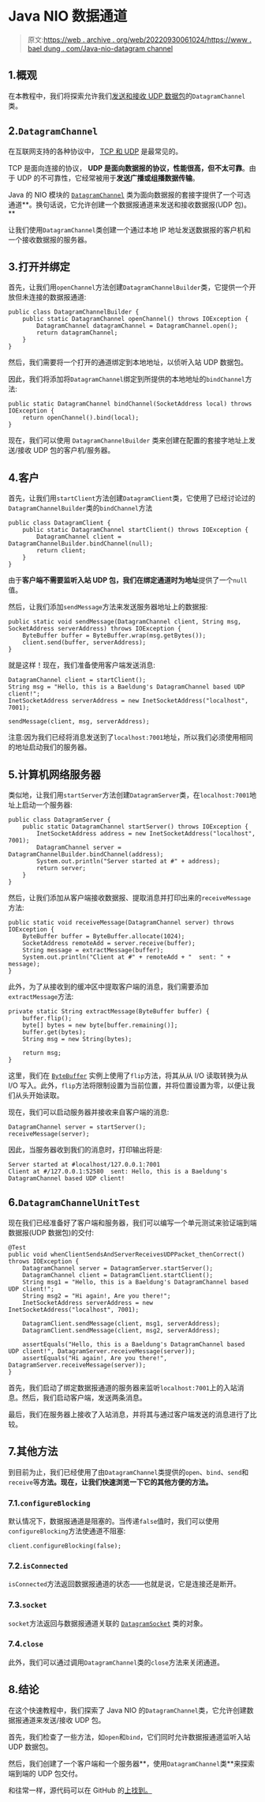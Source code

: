 # Java NIO 数据通道

> 原文:[https://web . archive . org/web/20220930061024/https://www . bael dung . com/Java-nio-datagram channel](https://web.archive.org/web/20220930061024/https://www.baeldung.com/java-nio-datagramchannel)

## 1.概观

在本教程中，我们将探索允许我们[发送和接收 UDP 数据包](/web/20220524034344/https://www.baeldung.com/udp-in-java)的`DatagramChannel`类。

## 2.`DatagramChannel`

在互联网支持的各种协议中， [TCP 和 UDP](/web/20220524034344/https://www.baeldung.com/cs/udp-vs-tcp) 是最常见的。

TCP 是面向连接的协议， **UDP 是面向数据报的协议，性能很高，但不太可靠**。由于 UDP 的不可靠性，它经常被用于**发送广播或组播数据传输**。

Java 的 NIO 模块的 [`DatagramChannel`](https://web.archive.org/web/20220524034344/https://docs.oracle.com/en/java/javase/11/docs/api/java.base/java/nio/channels/DatagramChannel.html) 类为面向数据报的套接字提供了一个可选通道**。换句话说，它允许创建一个数据报通道来发送和接收数据报(UDP 包)。**

让我们使用`DatagramChannel`类创建一个通过本地 IP 地址发送数据报的客户机和一个接收数据报的服务器。

## 3.打开并绑定

首先，让我们用`openChannel`方法创建`DatagramChannelBuilder`类，它提供一个开放但未连接的数据报通道:

```
public class DatagramChannelBuilder {
    public static DatagramChannel openChannel() throws IOException {
        DatagramChannel datagramChannel = DatagramChannel.open();
        return datagramChannel;
    }
}
```

然后，我们需要将一个打开的通道绑定到本地地址，以侦听入站 UDP 数据包。

因此，我们将添加将`DatagramChannel`绑定到所提供的本地地址的`bindChannel`方法:

```
public static DatagramChannel bindChannel(SocketAddress local) throws IOException {
    return openChannel().bind(local); 
}
```

现在，我们可以使用 `DatagramChannelBuilder` 类来创建在配置的套接字地址上发送/接收 UDP 包的客户机/服务器。

## 4.客户

首先，让我们用`startClient`方法创建`DatagramClient`类，它使用了已经讨论过的`DatagramChannelBuilder`类的`bindChannel`方法

```
public class DatagramClient {
    public static DatagramChannel startClient() throws IOException {
        DatagramChannel client = DatagramChannelBuilder.bindChannel(null);
        return client;
    }
}
```

由于**客户端不需要监听入站 UDP 包，我们在绑定通道时为地址**提供了一个`null`值。

然后，让我们添加`sendMessage`方法来发送服务器地址上的数据报:

```
public static void sendMessage(DatagramChannel client, String msg, SocketAddress serverAddress) throws IOException {
    ByteBuffer buffer = ByteBuffer.wrap(msg.getBytes());
    client.send(buffer, serverAddress);
} 
```

就是这样！现在，我们准备使用客户端发送消息:

```
DatagramChannel client = startClient();
String msg = "Hello, this is a Baeldung's DatagramChannel based UDP client!";
InetSocketAddress serverAddress = new InetSocketAddress("localhost", 7001);

sendMessage(client, msg, serverAddress);
```

注意:因为我们已经将消息发送到了`localhost:7001`地址，所以我们必须使用相同的地址启动我们的服务器。

## 5.计算机网络服务器

类似地，让我们用`startServer`方法创建`DatagramServer`类，在`localhost:7001`地址上启动一个服务器:

```
public class DatagramServer {
    public static DatagramChannel startServer() throws IOException {
        InetSocketAddress address = new InetSocketAddress("localhost", 7001);
        DatagramChannel server = DatagramChannelBuilder.bindChannel(address);
        System.out.println("Server started at #" + address);
        return server;
    }
}
```

然后，让我们添加从客户端接收数据报、提取消息并打印出来的`receiveMessage`方法:

```
public static void receiveMessage(DatagramChannel server) throws IOException {
    ByteBuffer buffer = ByteBuffer.allocate(1024);
    SocketAddress remoteAdd = server.receive(buffer);
    String message = extractMessage(buffer);
    System.out.println("Client at #" + remoteAdd + "  sent: " + message);
}
```

此外，为了从接收到的缓冲区中提取客户端的消息，我们需要添加`extractMessage`方法:

```
private static String extractMessage(ByteBuffer buffer) {
    buffer.flip();
    byte[] bytes = new byte[buffer.remaining()];
    buffer.get(bytes);
    String msg = new String(bytes);

    return msg;
} 
```

这里，我们在 [`ByteBuffer`](https://web.archive.org/web/20220524034344/https://docs.oracle.com/en/java/javase/11/docs/api/java.base/java/nio/ByteBuffer.html) 实例上使用了`flip`方法，将其从从 I/O 读取转换为从 I/O 写入。此外，`flip`方法将限制设置为当前位置，并将位置设置为零，以便让我们从头开始读取。

现在，我们可以启动服务器并接收来自客户端的消息:

```
DatagramChannel server = startServer();
receiveMessage(server);
```

因此，当服务器收到我们的消息时，打印输出将是:

```
Server started at #localhost/127.0.0.1:7001
Client at #/127.0.0.1:52580  sent: Hello, this is a Baeldung's DatagramChannel based UDP client!
```

## 6.`DatagramChannelUnitTest`

现在我们已经准备好了客户端和服务器，我们可以编写一个单元测试来验证端到端数据报(UDP 数据包)的交付:

```
@Test
public void whenClientSendsAndServerReceivesUDPPacket_thenCorrect() throws IOException {
    DatagramChannel server = DatagramServer.startServer();
    DatagramChannel client = DatagramClient.startClient();
    String msg1 = "Hello, this is a Baeldung's DatagramChannel based UDP client!";
    String msg2 = "Hi again!, Are you there!";
    InetSocketAddress serverAddress = new InetSocketAddress("localhost", 7001);

    DatagramClient.sendMessage(client, msg1, serverAddress);
    DatagramClient.sendMessage(client, msg2, serverAddress);

    assertEquals("Hello, this is a Baeldung's DatagramChannel based UDP client!", DatagramServer.receiveMessage(server));
    assertEquals("Hi again!, Are you there!", DatagramServer.receiveMessage(server));
}
```

首先，我们启动了绑定数据报通道的服务器来监听`localhost:7001`上的入站消息。然后，我们启动客户端，发送两条消息。

最后，我们在服务器上接收了入站消息，并将其与通过客户端发送的消息进行了比较。

## 7.其他方法

到目前为止，我们已经使用了由`DatagramChannel`类提供的`open`、`bind`、`send`和`receive`等**方法。现在，让我们快速浏览一下它的其他方便的方法。**

### 7.1.`configureBlocking`

默认情况下，数据报通道是阻塞的。当传递`false`值时，我们可以使用`configureBlocking`方法使通道不阻塞:

```
client.configureBlocking(false);
```

### 7.2.`isConnected`

`isConnected`方法返回数据报通道的状态——也就是说，它是连接还是断开。

### 7.3.`socket`

`socket`方法返回与数据报通道关联的 [`DatagramSocket`](https://web.archive.org/web/20220524034344/https://docs.oracle.com/en/java/javase/11/docs/api/java.base/java/net/DatagramSocket.html) 类的对象。

### 7.4.`close`

此外，我们可以通过调用`DatagramChannel`类的`close`方法来关闭通道。

## 8.结论

在这个快速教程中，我们探索了 Java NIO 的`DatagramChannel`类，它允许创建数据报通道来发送/接收 UDP 包。

首先，我们检查了一些方法，如`open`和`bind`，它们同时允许数据报通道监听入站 UDP 数据包。

然后，我们创建了一个客户端和一个服务器**，使用`DatagramChannel`类**来探索端到端的 UDP 包交付。

和往常一样，源代码可以在 GitHub 的[上找到。](https://web.archive.org/web/20220524034344/https://github.com/eugenp/tutorials/tree/master/core-java-modules/core-java-nio-2)